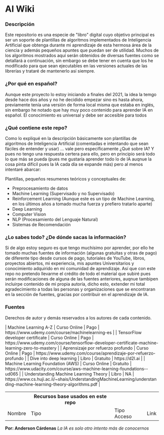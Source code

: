 # AI Wiki

### Descripción

Este repositorio es una especie de "libro" digital cuyo objetivo principal es ser un soporte de plantillas de algoritmos implementados  de Inteligencia Artificial
que obtenga durante mi aprendizaje de esta hermosa área de la ciencia y además pequeños apuntes que puedan ser de utilidad. Muchos de los algoritmos mostrados aquí serán 
obtenidos de diversas fuentes como se detallará a 
continuación, sin embargo se debe tener en cuenta que los he modificado para que sean ejecutables en las versiones actuales de las librerías y trataré de mantenerlo así siempre.

### ¿Por qué en español?

Aunque este proyecto lo estoy iniciando a finales del 2021, la idea la temgo desde hace dos años y no he decidido empezar sino es hasta ahora, previamente tenía una versión 
de forma local misma que estaba en inglés, sin embargo he notado que hay muy poco contenido para aprender IA en español. El conocimiento es universal y debe ser accesible
para todos

### ¿Qué contiene este repo?

Como lo expliqué en la descripción básicamente son plantillas de algoritmos de Inteligencia Artificial (comentadas e intentando que sean fáciles de entender y usar) ... vale pero  específicamente ¿Qué sobre IA? Y pues no tengo una respuesta certera para ello, pero en principio será todo lo que más se pueda (pues me gustaría aprender todo lo de 
IA auqnue la cosa pinta difícil pues la IA cada día se expande más) pero al menos intentaré abarcar:

Plantillas, pequeños resumenes teóricos y conceptuales de:

+ Preprocesamiento de datos
+ Machine Learning (Supervisado y no Supervisado)
+ Reinforcement Learning (Aunque este es un tipo de Machine Learning, en los últimos años a tomado mucha fuerza y prefiero tratarlo aparte)
+ Deep Learning
+ Computer Vision
+ NLP (Procesamiento del Lenguaje Natural)
+ Sistemas de Recomendación

### ¿Lo sabes todo? ¿De dónde sacas la información?

Si de algo estoy seguro es que tengo muchísimo por aprender, por ello he tomado muchas fuentes de información (algunas gratuitas y otras de pago) de diferente tipo desde cursos
de pago, tutoriales de YouTube, libros, proyectos abiertos, mi experiencia, mis apuntes Universitarios y conocimiento adquirido en mi comunidad de aprendizaje. Así que con 
este repo no pretendo llevarme el crédito de todo el material que subiré pues serán modificaciones de alguna de las fuentes anteriores, auqnue tambipen incluirpe contenido 
de mi propia autoría, dicho esto, extender mi total agradecimiento a todas las personas y organizaciones que se encontraran en la sección de fuentes, gracias por contribuir
en el aprendizaje de IA.

### Fuentes

Derechos de autor y demás reservados a los autores de cada contenido.

<table>
<tr>
  <td> <th>Recursos base usados en este repo</th> </td>
</tr>
<tr>
  <td>Nombre</td>
  <td>Tipo</td>
  <td>Tipo Acceso</td>
  <td>Link</td>
</tr>
<tr>
| Machine Learning A-Z | Curso Online | Pago | https://www.udemy.com/course/machinelearning-es |
| TensorFlow developer certificate | Curso Online | Pago | https://www.udemy.com/course/tensorflow-developer-certificate-machine-learning-zero-to-mastery |
| Aprensizaje por refuerzo profundo | Curso Online | Pago | https://www.udemy.com/course/aprendizaje-por-refuerzo-profundo |
| Dive into deep learning | Libro | Gratuito | https://d2l.ai |
| Machine Learning Foundation (AWS) | Curso Online | Gratuito | https://www.udacity.com/course/aws-machine-learning-foundations--ud065 |
| Understanding Machine Learning Theory | Libro | NA | https://www.cs.huji.ac.il/~shais/UnderstandingMachineLearning/understanding-machine-learning-theory-algorithms.pdf |
</tr> 
</table>

**Por: Anderson Cárdenas**
*La IA es solo otro intento más de conocernos*

